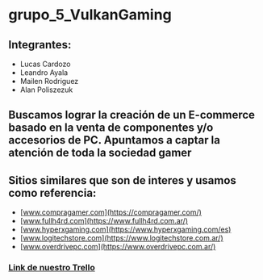 # grupo_5_VulkanGaming

## Integrantes: 
- Lucas Cardozo
- Leandro Ayala
- Mailen Rodriguez
- Alan Poliszezuk

## Buscamos lograr la creación de un E-commerce basado en la venta de componentes y/o accesorios de PC. Apuntamos a captar la atención de toda la sociedad gamer

## Sitios similares que son de interes y usamos como referencia:
- [www.compragamer.com](https://compragamer.com/)
- [www.fullh4rd.com](https://www.fullh4rd.com.ar/)
- [www.hyperxgaming.com](https://www.hyperxgaming.com/es)
- [www.logitechstore.com](https://www.logitechstore.com.ar/)
- [www.overdrivepc.com](https://www.overdrivepc.com.ar/)

### [Link de nuestro Trello](https://trello.com/b/tqqZeAy7/equipo-cinco)
